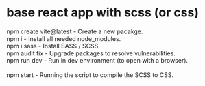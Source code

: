 # base react app with scss (or css)

npm create vite@latest      - Create a new pacakge. <br />
npm i                       - Install all needed node_modules. <br />
npm i sass                  - Install SASS / SCSS. <br />
npm audit fix               - Upgrade packages to resolve vulnerabilities. <br />
npm run dev                 - Run in dev environment (to open with a browser). <br />
<br />
npm start                   - Running the script to compile the SCSS to CSS. <br />
